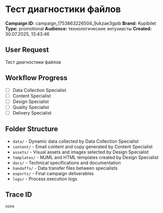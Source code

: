 # Тест диагностики файлов

**Campaign ID:** campaign_1753863226504_9ukzae3gpib
**Brand:** Kupibilet
**Type:** promotional
**Audience:** технологические энтузиасты
**Created:** 30.07.2025, 13:43:46

## User Request
Тест диагностики файлов

## Workflow Progress
- [ ] Data Collection Specialist
- [ ] Content Specialist  
- [ ] Design Specialist
- [ ] Quality Specialist
- [ ] Delivery Specialist

## Folder Structure

- `data/` - Dynamic data collected by Data Collection Specialist
- `content/` - Email content and copy generated by Content Specialist
- `assets/` - Visual assets and images selected by Design Specialist
- `templates/` - MJML and HTML templates created by Design Specialist
- `docs/` - Technical specifications and documentation
- `handoffs/` - Data transfer files between specialists
- `exports/` - Final campaign deliverables
- `logs/` - Process execution logs

## Trace ID
`none`
